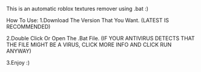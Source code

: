 This is an automatic roblox textures remover using .bat :)

How To Use:
1.Download The Version That You Want. (LATEST IS RECOMMENDED)

2.Double Click Or Open The .Bat File. (IF YOUR ANTIVIRUS DETECTS THAT THE FILE MIGHT BE A VIRUS, CLICK MORE INFO AND CLICK RUN ANYWAY)

3.Enjoy :)
